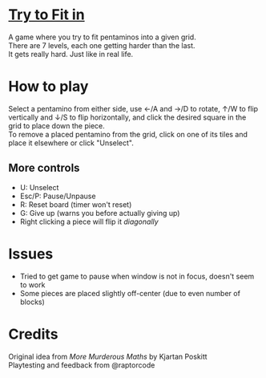 # [Try to Fit in](https://charcoding.github.io/Try-to-Fit-in/)
A game where you try to fit pentaminos into a given grid.  
There are 7 levels, each one getting harder than the last.  
It gets really hard. Just like in real life.
# How to play
Select a pentamino from either side, use &larr;/A and &rarr;/D to rotate, &uarr;/W to flip
vertically and &darr;/S to flip horizontally, and click the desired square in the grid to place
down the piece.  
To remove a placed pentamino from the grid, click on one of its tiles and place it elsewhere
or click "Unselect".
## More controls
- U: Unselect
- Esc/P: Pause/Unpause
- R: Reset board (timer won't reset)
- G: Give up (warns you before actually giving up)
- Right clicking a piece will flip it _diagonally_

# Issues
- Tried to get game to pause when window is not in focus, doesn't seem to work
- Some pieces are placed slightly off-center (due to even number of blocks)

# Credits
Original idea from _More Murderous Maths_ by Kjartan Poskitt  
Playtesting and feedback from @raptorcode
